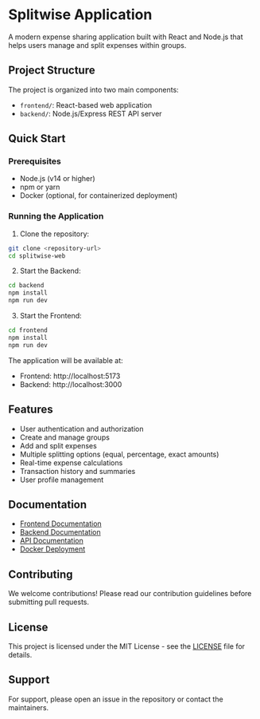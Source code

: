 # Splitwise Application

A modern expense sharing application built with React and Node.js that helps users manage and split expenses within groups.

## Project Structure

The project is organized into two main components:

- `frontend/`: React-based web application
- `backend/`: Node.js/Express REST API server

## Quick Start

### Prerequisites

- Node.js (v14 or higher)
- npm or yarn
- Docker (optional, for containerized deployment)

### Running the Application

1. Clone the repository:
```bash
git clone <repository-url>
cd splitwise-web
```

2. Start the Backend:
```bash
cd backend
npm install
npm run dev
```

3. Start the Frontend:
```bash
cd frontend
npm install
npm run dev
```

The application will be available at:
- Frontend: http://localhost:5173
- Backend: http://localhost:3000

## Features

- User authentication and authorization
- Create and manage groups
- Add and split expenses
- Multiple splitting options (equal, percentage, exact amounts)
- Real-time expense calculations
- Transaction history and summaries
- User profile management

## Documentation

- [Frontend Documentation](frontend/README.md)
- [Backend Documentation](backend/README.md)
- [API Documentation](backend/docs/API.md)
- [Docker Deployment](frontend/README.Docker.md)

## Contributing

We welcome contributions! Please read our contribution guidelines before submitting pull requests.

## License

This project is licensed under the MIT License - see the [LICENSE](LICENSE) file for details.

## Support

For support, please open an issue in the repository or contact the maintainers.
